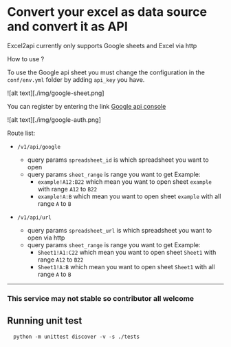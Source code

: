 # Convert your excel as data source and convert it as API

Excel2api currently only supports Google sheets and Excel via http

How to use ?

To use the Google api sheet you must change the configuration in the `conf/env.yml` folder by adding `api_key` you have.

![alt text][./img/google-sheet.png]


You can register by entering the link [Google api console](https://console.developers.google.com/apis/credentials)

![alt text][./img/google-auth.png]


Route list:
* `/v1/api/google`
    * query params `spreadsheet_id` is which spreadsheet you want to open
    * query params `sheet_range` is range you want to get
        Example: 
        - `example!A12:B22` which mean you want to open sheet `example` with range `A12` to `B22`
        - `example!A:B` which mean you want to open sheet `example` with all range `A` to `B`

* `/v1/api/url`
    * query params `spreadsheet_url` is which spreadsheet you want to open via http
    * query params `sheet_range` is range you want to get
        Example: 
        - `Sheet1!A1:C22` which mean you want to open sheet `Sheet1` with range `A12` to `B22`
        - `Sheet1!A:B` which mean you want to open sheet `Sheet1` with all range `A` to `B`

---

### This service may not stable so contributor all welcome

## Running unit test
```shell script
  python -m unittest discover -v -s ./tests
```